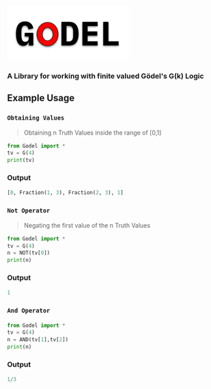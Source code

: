 ### <img src="./godel.png" />
### A Library for working with finite valued Gödel's G(k) Logic

## Example Usage

### `Obtaining Values`
> Obtaining n Truth Values inside the range of [0,1]  
```python
from Godel import *
tv = G(4)
print(tv)
```
### Output
```python
[0, Fraction(1, 3), Fraction(2, 3), 1]
```

### `Not Operator`
> Negating the first value of the n Truth Values
```python
from Godel import *
tv = G(4)
n = NOT(tv[0])
print(n)
```
### Output
```python
1
```

### `And Operator`
```python
from Godel import *
tv = G(4)
n = AND(tv[1],tv[2])
print(n)
```
### Output
```python
1/3
```
